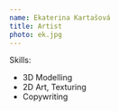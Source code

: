 ```yaml
---
name: Ekaterina Kartašová
title: Artist
photo: ek.jpg
---
```


Skills:

* 3D Modelling
* 2D Art, Texturing
* Copywriting
